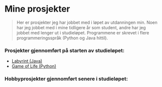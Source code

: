 # Mine prosjekter

> Her er prosjekter jeg har jobbet med i løpet av utdanningen min. Noen har jeg jobbet med i mine tidligere år som student,
> andre har jeg jobbet med lenger ut i studieløpet. Programmene er skrevet i flere programmeringsspråk (Python og Java hittil).

### Prosjekter gjennomført på starten av studieløpet:
- [Labyrint (Java)](https://github.com/mmhakim/Mine-prosjekter/tree/master/Labyrint)
- [Game of Life (Python)](https://github.com/mmhakim/Mine-prosjekter/tree/master/Game-of-Life)

### Hobbyprosjekter gjennomført senere i studieløpet:
